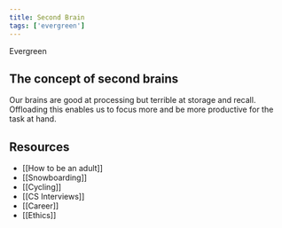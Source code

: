 ```yaml
---
title: Second Brain
tags: ['evergreen']
---
```


<NoteTag color="green">Evergreen</NoteTag>

## The concept of second brains

Our brains are good at processing but terrible at storage and recall. Offloading this enables us to focus more and be more productive for the task at hand.

## Resources
* [[How to be an adult]]
* [[Snowboarding]]
* [[Cycling]]
* [[CS Interviews]]
* [[Career]]
* [[Ethics]]
